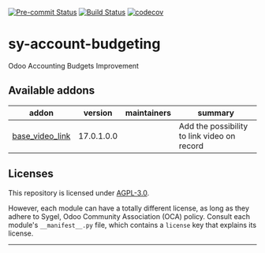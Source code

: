 
<!-- /!\ Non OCA Context : Set here the badge of your runbot / runboat instance. -->
[![Pre-commit Status](https://github.com/sygel-technology/sy-account-budgeting/actions/workflows/pre-commit.yml/badge.svg?branch=17.0)](https://github.com/sygel-technology/sy-account-budgeting/actions/workflows/pre-commit.yml?query=branch%3A17.0)
[![Build Status](https://github.com/sygel-technology/sy-account-budgeting/actions/workflows/test.yml/badge.svg?branch=17.0)](https://github.com/sygel-technology/sy-account-budgeting/actions/workflows/test.yml?query=branch%3A17.0)
[![codecov](https://codecov.io/gh/sygel-technology/sy-account-budgeting/branch/17.0/graph/badge.svg)](https://codecov.io/gh/sygel-technology/sy-account-budgeting)
<!-- /!\ Non OCA Context : Set here the badge of your translation instance. -->

<!-- /!\ do not modify above this line -->

# sy-account-budgeting

Odoo Accounting Budgets Improvement

<!-- /!\ do not modify below this line -->

<!-- prettier-ignore-start -->

[//]: # (addons)

Available addons
----------------
addon | version | maintainers | summary
--- | --- | --- | ---
[base_video_link](base_video_link/) | 17.0.1.0.0 |  | Add the possibility to link video on record

[//]: # (end addons)

<!-- prettier-ignore-end -->

## Licenses

This repository is licensed under [AGPL-3.0](LICENSE).

However, each module can have a totally different license, as long as they adhere to Sygel, Odoo Community Association (OCA)
policy. Consult each module's `__manifest__.py` file, which contains a `license` key
that explains its license.

----
<!-- /!\ Non OCA Context : Set here the full description of your organization. -->
